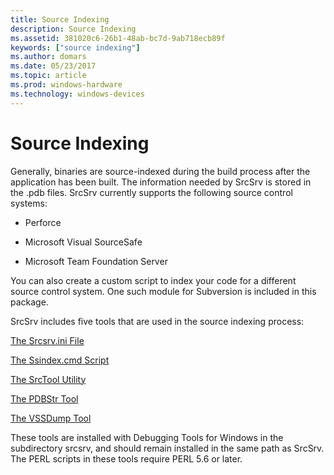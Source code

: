 ```yaml
---
title: Source Indexing
description: Source Indexing
ms.assetid: 381020c6-26b1-48ab-bc7d-9ab718ecb89f
keywords: ["source indexing"]
ms.author: domars
ms.date: 05/23/2017
ms.topic: article
ms.prod: windows-hardware
ms.technology: windows-devices
---
```


# Source Indexing


Generally, binaries are source-indexed during the build process after the application has been built. The information needed by SrcSrv is stored in the .pdb files. SrcSrv currently supports the following source control systems:

-   Perforce

-   Microsoft Visual SourceSafe

-   Microsoft Team Foundation Server

You can also create a custom script to index your code for a different source control system. One such module for Subversion is included in this package.

SrcSrv includes five tools that are used in the source indexing process:

[The Srcsrv.ini File](the-srcsrv-ini-file.md)

[The Ssindex.cmd Script](the-ssindex-cmd-script.md)

[The SrcTool Utility](the-srctool-utility.md)

[The PDBStr Tool](the-pdbstr-tool.md)

[The VSSDump Tool](the-vssdump-tool.md)

These tools are installed with Debugging Tools for Windows in the subdirectory srcsrv, and should remain installed in the same path as SrcSrv. The PERL scripts in these tools require PERL 5.6 or later.

 

 





